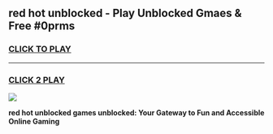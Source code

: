 
## red hot unblocked - Play Unblocked Gmaes & Free #0prms
<h3>
<a href="https://news.freeplayer.one?title=red_hot_unblocked&ref=24F">CLICK TO PLAY</a></h3>
<hr>

<h3>
<a href="https://news.freeplayer.one?title=red_hot_unblocked&ref=24F">CLICK 2 PLAY</a>
  
</h3>

<a href="https://news.freeplayer.one?title=red_hot_unblocked&ref=24F/"><img src="https://clearcache.store/games.png"></a>


**red hot unblocked games unblocked: Your Gateway to Fun and Accessible Online Gaming**
